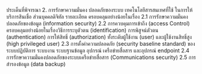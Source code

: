 ประเด็นที่พิจารณา
2. การรักษาความมั่นคง
ปลอดภัยของระบบ
เทคโนโลยีสารสนเทศที่ใช้
ในการให้บริการสินเชื่อ
ส่วนบุคคลดิจิทัล
รายละเอียด
ครอบคลุมอย่างน้อยในเรื่อง
2.1 การรักษาความมั่นคงปลอดภัยของข้อมูล (information security)
2.2 การควบคุมการเข้าถึง (access Control) ครอบคลุมอย่างน้อยในเรื่องวิธีการระบุตัวตน (identification) การพิสูจน์ตัวตน
(authentication) การให้สิทธิ์ (authorization) ทั้งระดับผู้ใช้งาน (user) และผู้ใช้งานสิทธิ์สูง (high privileged user)
2.3 การตั้งค่าความปลอดภัย (security baseline standard) ของระบบปฏิบัติการ ระบบงาน ระบบฐานข้อมูล อุปกรณ์
เครือข่ายสื่อสาร และอุปกรณ์ endpoint
2.4 การรักษาความมั่นคงปลอดภัยของระบบเครือข่ายสื่อสาร (Communications security)
2.5 การสำรองข้อมูล (data backup)
